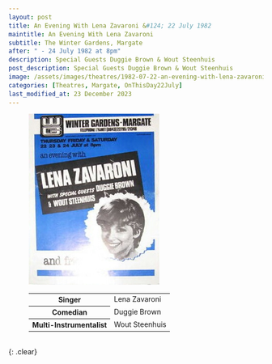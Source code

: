 ```yaml
---
layout: post
title: An Evening With Lena Zavaroni &#124; 22 July 1982
maintitle: An Evening With Lena Zavaroni
subtitle: The Winter Gardens, Margate
after: " - 24 July 1982 at 8pm"
description: Special Guests Duggie Brown & Wout Steenhuis
post_description: Special Guests Duggie Brown & Wout Steenhuis
image: /assets/images/theatres/1982-07-22-an-evening-with-lena-zavaroni-200x200.png
categories: [Theatres, Margate, OnThisDay22July]
last_modified_at: 23 December 2023
---
```


<figure class="fig1">
<img src="/assets/images/theatres/1982-07-22-an-evening-with-lena-zavaroni.jpg" class="full-width"/>
</figure>

<figure class="fig2">
<table>
<tr><th>Singer</th><td>Lena Zavaroni</td></tr>
<tr><th>Comedian</th><td>Duggie Brown</td></tr>
<tr><th>Multi-Instrumentalist</th><td>Wout Steenhuis</td></tr>
</table>
</figure>

<br />{: .clear}

